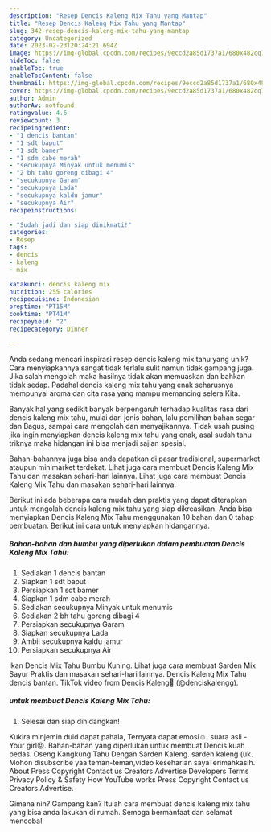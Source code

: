 ```yaml
---
description: "Resep Dencis Kaleng Mix Tahu yang Mantap"
title: "Resep Dencis Kaleng Mix Tahu yang Mantap"
slug: 342-resep-dencis-kaleng-mix-tahu-yang-mantap
category: Uncategorized
date: 2023-02-23T20:24:21.694Z
image: https://img-global.cpcdn.com/recipes/9eccd2a85d1737a1/680x482cq70/dencis-kaleng-mix-tahu-foto-resep-utama.jpg
hideToc: false
enableToc: true
enableTocContent: false
thumbnail: https://img-global.cpcdn.com/recipes/9eccd2a85d1737a1/680x482cq70/dencis-kaleng-mix-tahu-foto-resep-utama.jpg
cover: https://img-global.cpcdn.com/recipes/9eccd2a85d1737a1/680x482cq70/dencis-kaleng-mix-tahu-foto-resep-utama.jpg
author: Admin
authorAv: notfound
ratingvalue: 4.6
reviewcount: 3
recipeingredient:
- "1 dencis bantan"
- "1 sdt baput"
- "1 sdt bamer"
- "1 sdm cabe merah"
- "secukupnya Minyak untuk menumis"
- "2 bh tahu goreng dibagi 4"
- "secukupnya Garam"
- "secukupnya Lada"
- "secukupnya kaldu jamur"
- "secukupnya Air"
recipeinstructions:

- "Sudah jadi dan siap dinikmati!"
categories:
- Resep
tags:
- dencis
- kaleng
- mix

katakunci: dencis kaleng mix 
nutrition: 255 calories
recipecuisine: Indonesian
preptime: "PT15M"
cooktime: "PT41M"
recipeyield: "2"
recipecategory: Dinner

---
```





Anda sedang mencari inspirasi resep dencis kaleng mix tahu yang unik? Cara menyiapkannya sangat tidak terlalu sulit namun tidak gampang juga. Jika salah mengolah maka hasilnya tidak akan memuaskan dan bahkan tidak sedap. Padahal dencis kaleng mix tahu yang enak seharusnya mempunyai aroma dan cita rasa yang mampu memancing selera Kita.





Banyak hal yang sedikit banyak berpengaruh terhadap kualitas rasa dari dencis kaleng mix tahu, mulai dari jenis bahan, lalu pemilihan bahan segar dan Bagus, sampai cara mengolah dan menyajikannya. Tidak usah pusing jika ingin menyiapkan dencis kaleng mix tahu yang enak,      asal sudah tahu triknya maka hidangan ini bisa menjadi sajian spesial.














Bahan-bahannya juga bisa anda dapatkan di pasar tradisional, supermarket ataupun minimarket terdekat. Lihat juga cara membuat Dencis Kaleng Mix Tahu dan masakan sehari-hari lainnya. Lihat juga cara membuat Dencis Kaleng Mix Tahu dan masakan sehari-hari lainnya.






Berikut ini ada beberapa cara mudah dan praktis yang dapat diterapkan untuk mengolah dencis kaleng mix tahu yang siap dikreasikan. Anda bisa menyiapkan Dencis Kaleng Mix Tahu menggunakan 10 bahan dan 0 tahap pembuatan. Berikut ini cara untuk menyiapkan hidangannya.

<!--inarticleads1-->

##### Bahan-bahan dan bumbu yang diperlukan dalam pembuatan Dencis Kaleng Mix Tahu:

1. Sediakan 1 dencis bantan
1. Siapkan 1 sdt baput
1. Persiapkan 1 sdt bamer
1. Siapkan 1 sdm cabe merah
1. Sediakan secukupnya Minyak untuk menumis
1. Sediakan 2 bh tahu goreng dibagi 4
1. Persiapkan secukupnya Garam
1. Siapkan secukupnya Lada
1. Ambil secukupnya kaldu jamur
1. Persiapkan secukupnya Air


Ikan Dencis Mix Tahu Bumbu Kuning. Lihat juga cara membuat Sarden Mix Sayur Praktis dan masakan sehari-hari lainnya. Dencis Kaleng Mix Tahu dencis bantan. TikTok video from Dencis Kaleng🥫 (@denciskalengg). 

<!--inarticleads2-->

#####  untuk membuat Dencis Kaleng Mix Tahu:


1. Selesai dan siap dihidangkan!

Kukira minjemin duid dapat pahala, Ternyata dapat emosi☺️. suara asli - Your girl😡. Bahan-bahan yang diperlukan untuk membuat Dencis kuah pedas. Oseng Kangkung Tahu Dengan Sarden Kaleng. sarden kaleng (uk. Mohon disubscribe yaa teman-teman,video keseharian sayaTerimahkasih. About Press Copyright Contact us Creators Advertise Developers Terms Privacy Policy &amp; Safety How YouTube works Press Copyright Contact us Creators Advertise. 

Gimana nih? Gampang kan? Itulah cara membuat dencis kaleng mix tahu yang bisa anda lakukan di rumah. Semoga bermanfaat dan selamat mencoba!
